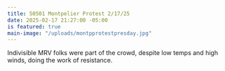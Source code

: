 ```yaml
---
title: 50501 Montpelier Protest 2/17/25
date: 2025-02-17 21:27:00 -05:00
is featured: true
main-image: "/uploads/montpprotestpresday.jpg"
---
```


Indivisible MRV folks were part of the crowd, despite low temps and high winds, doing the work of resistance.